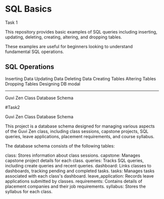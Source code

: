 # SQL Basics

Task 1 

This repository provides basic examples of SQL queries including inserting, updating, deleting, creating, altering, and dropping tables. 

These examples are useful for beginners looking to understand fundamental SQL operations.

## SQL Operations

Inserting Data
Updating Data
Deleting Data
Creating Tables
Altering Tables
Dropping Tables
Designing DB modal 

----------------------------------------------------------------------------------------------------------------------------------------------------------------------------------------------------------------------

Guvi Zen Class Database Schema

#Task2 

Guvi Zen Class Database Schema

This project is a database schema designed for managing various aspects of the Guvi Zen class, including class sessions,
capstone projects, SQL queries, leave applications, placement requirements, and course syllabus.

The database schema consists of the following tables:

   class: Stores information about class sessions.
   capstone: Manages capstone project details for each class.
   queries: Tracks SQL queries, including create queries and recent queries.
   dashboard: Links classes to dashboards, tracking pending and completed tasks.
   tasks: Manages tasks associated with each class's dashboard.
   leave_application: Records leave applications submitted by classes.
   requirements: Contains details of placement companies and their job requirements.
   syllabus: Stores the syllabus for each class.

